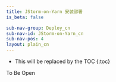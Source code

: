 ```yaml
---
title: JStorm-on-Yarn 安装部署
is_beta: false

sub-nav-group: Deploy_cn
sub-nav-id: JStorm-on-Yarn_cn
sub-nav-pos: 4
layout: plain_cn
---
```


* This will be replaced by the TOC
{:toc}


To Be Open
